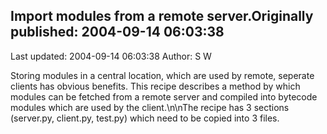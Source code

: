 ## Import modules from a remote server.Originally published: 2004-09-14 06:03:38 
Last updated: 2004-09-14 06:03:38 
Author: S W 
 
Storing modules in a central location, which are used by remote, seperate clients has obvious benefits. This recipe describes a method by which modules can be fetched from a remote server and compiled into bytecode modules which are used by the client.\n\nThe recipe has 3 sections (server.py, client.py, test.py) which need to be copied into 3 files.
